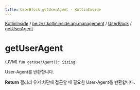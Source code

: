 ```yaml
---
title: UserBlock.getUserAgent - KotlinInside
---
```


[KotlinInside](../../index.html) / [be.zvz.kotlininside.api.management](../index.html) / [UserBlock](index.html) / [getUserAgent](./get-user-agent.html)

# getUserAgent

(JVM) `fun getUserAgent(): `[`String`](https://kotlinlang.org/api/latest/jvm/stdlib/kotlin/-string/index.html)

User-Agent를 반환합니다.

**Return**
갤러리 유저 차단에 접근할 때 필요한 User-Agent를 반환합니다.

